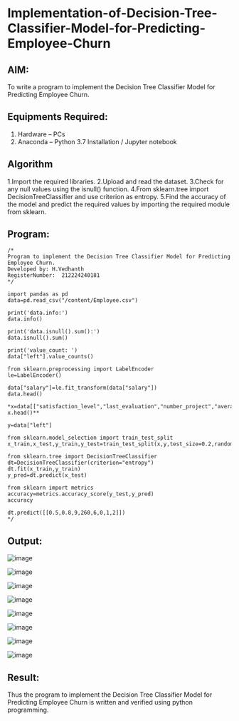 # Implementation-of-Decision-Tree-Classifier-Model-for-Predicting-Employee-Churn

## AIM:
To write a program to implement the Decision Tree Classifier Model for Predicting Employee Churn.

## Equipments Required:
1. Hardware – PCs
2. Anaconda – Python 3.7 Installation / Jupyter notebook

## Algorithm

1.Import the required libraries.
2.Upload and read the dataset.
3.Check for any null values using the isnull() function.
4.From sklearn.tree import DecisionTreeClassifier and use criterion as entropy.
5.Find the accuracy of the model and predict the required values by importing the required module from sklearn.

## Program:
```
/*
Program to implement the Decision Tree Classifier Model for Predicting Employee Churn.
Developed by: H.Vedhanth 
RegisterNumber:  212224240181
*/
```

```
import pandas as pd
data=pd.read_csv("/content/Employee.csv")

print('data.info:')
data.info()

print('data.isnull().sum():')
data.isnull().sum()

print('value_count: ')
data["left"].value_counts()

from sklearn.preprocessing import LabelEncoder
le=LabelEncoder()

data["salary"]=le.fit_transform(data["salary"])
data.head()

*x=data[["satisfaction_level","last_evaluation","number_project","average_montly_hours","time_spend_company","Work_accident","promotion_last_5years","salary"]]
x.head()**

y=data["left"]

from sklearn.model_selection import train_test_split
x_train,x_test,y_train,y_test=train_test_split(x,y,test_size=0.2,random_state=100)

from sklearn.tree import DecisionTreeClassifier
dt=DecisionTreeClassifier(criterion="entropy")
dt.fit(x_train,y_train)
y_pred=dt.predict(x_test)

from sklearn import metrics
accuracy=metrics.accuracy_score(y_test,y_pred)
accuracy

dt.predict([[0.5,0.8,9,260,6,0,1,2]])
*/
```

## Output:


![image](https://github.com/22002102/Implementation-of-Decision-Tree-Classifier-Model-for-Predicting-Employee-Churn/assets/119091638/b27f0bee-6257-4551-99d1-ec9dc11f19f6)


![image](https://github.com/22002102/Implementation-of-Decision-Tree-Classifier-Model-for-Predicting-Employee-Churn/assets/119091638/b37c53e3-2ac3-4dd7-a91b-981f246230ff)


![image](https://github.com/22002102/Implementation-of-Decision-Tree-Classifier-Model-for-Predicting-Employee-Churn/assets/119091638/4a33723e-f708-4b6e-8859-86e7f29301d6)


![image](https://github.com/22002102/Implementation-of-Decision-Tree-Classifier-Model-for-Predicting-Employee-Churn/assets/119091638/7cd8e1df-21b7-4f4f-873f-467bc651f1bf)


![image](https://github.com/22002102/Implementation-of-Decision-Tree-Classifier-Model-for-Predicting-Employee-Churn/assets/119091638/802acc2e-7ef8-4cab-a65a-30cd1e2d8817)


![image](https://github.com/22002102/Implementation-of-Decision-Tree-Classifier-Model-for-Predicting-Employee-Churn/assets/119091638/4a95c659-c93b-4ca1-8337-b3738dc760d2)


![image](https://github.com/22002102/Implementation-of-Decision-Tree-Classifier-Model-for-Predicting-Employee-Churn/assets/119091638/36c020fb-42e6-4570-8952-6a2200c4beb6)


![image](https://github.com/22002102/Implementation-of-Decision-Tree-Classifier-Model-for-Predicting-Employee-Churn/assets/119091638/a5d7faa3-6fc4-4c07-844a-720dfab0bacd)



## Result:
Thus the program to implement the  Decision Tree Classifier Model for Predicting Employee Churn is written and verified using python programming.

